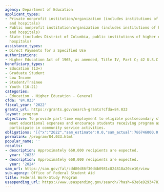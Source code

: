 ```yaml
---
agency: Department of Education
applicant_types:
- Private nonprofit institution/organization (includes institutions of higher education
  and hospitals)
- Public nonprofit institution/organization (includes institutions of higher education
  and hospitals)
- State (includes District of Columbia, public institutions of higher education and
  hospitals)
assistance_types:
- Direct Payments for a Specified Use
authorizations:
- Higher Education Act of 1965, as amended, Title IV, Part C; 42 U.S.C. 2751-2756a.
beneficiary_types:
- Education (13+)
- Graduate Student
- Low Income
- Student/Trainee
- Youth (16-21)
categories:
- Education - Higher Education - General
cfda: '84.033'
fiscal_year: '2022'
grants_url: https://grants.gov/search-grants?cfda=84.033
layout: program
objective: To provide part-time employment to eligible postsecondary students to help
  meet educational expenses and encourage students receiving program assistance to
  participate in community service activities.
obligations: '[{"x":"2022","sam_estimate":0.0,"sam_actual":786746000.0,"usa_spending_actual":1114055325.93},{"x":"2023","sam_estimate":1247893000.0,"sam_actual":0.0,"usa_spending_actual":1155563397.47},{"x":"2024","sam_estimate":1247893000.0,"sam_actual":0.0,"usa_spending_actual":-2253037.15}]'
permalink: /program/84.033.html
popular_name: ''
results:
- description: Approximately 660,000 recipients are expected.
  year: '2023'
- description: Approximately 660,000 recipients are expected.
  year: '2024'
sam_url: https://sam.gov/fal/cdd80d86f30d4b0981c824818a20ce10/view
sub-agency: Office of Federal Student Aid
title: Federal Work-Study Program
usaspending_url: https://www.usaspending.gov/search/?hash=63e6e9293478131aca8a6e810a343363
---
```

